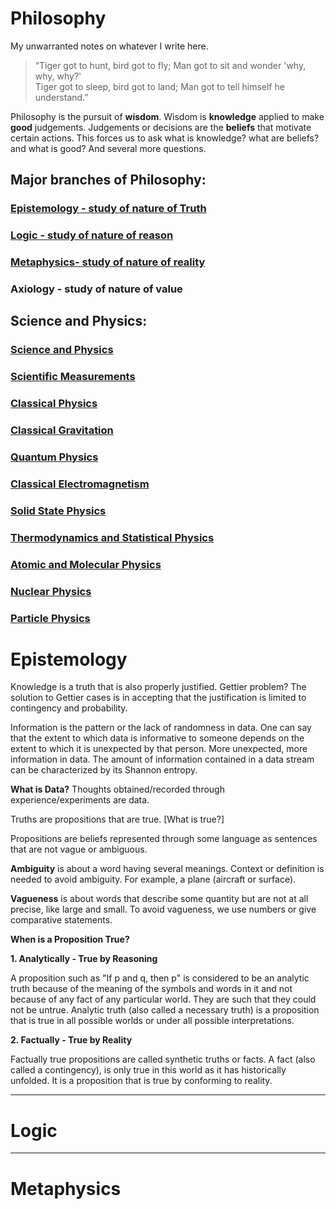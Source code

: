 # Philosophy
My unwarranted notes on whatever I write here.

> “Tiger got to hunt, bird got to fly; Man got to sit and wonder 'why, why, why?' <br>
> Tiger got to sleep, bird got to land; Man got to tell himself he understand.”

Philosophy is the pursuit of **wisdom**. Wisdom is **knowledge** applied to make **good** judgements.
Judgements or decisions are the **beliefs** that motivate certain actions.
This forces us to ask what is knowledge? what are beliefs? and what is good? And several more questions.

## Major branches of Philosophy:
### [Epistemology - study of nature of Truth](#Epistemology)
### [Logic - study of nature of reason](#Logic)
### [Metaphysics- study of nature of reality](#Metaphysics)
### Axiology - study of nature of value

## Science and Physics:
### [Science and Physics](https://uv-1999.github.io/notes/science)
### [Scientific Measurements](https://uv-1999.github.io/notes/physics/measure)
### [Classical Physics](https://uv-1999.github.io/notes/physics/classical)
### [Classical Gravitation](https://uv-1999.github.io/notes/physics/gravity)
### [Quantum Physics](https://uv-1999.github.io/notes/physics/quantum)
### [Classical Electromagnetism](https://uv-1999.github.io/notes/physics/emt)
### [Solid State Physics](https://uv-1999.github.io/notes/physics/solid)
### [Thermodynamics and Statistical Physics](https://uv-1999.github.io/notes/physics/thermal)
### [Atomic and Molecular Physics](https://uv-1999.github.io/notes/physics/amol)
### [Nuclear Physics](https://uv-1999.github.io/notes/physics/nuclear)
### [Particle Physics](https://uv-1999.github.io/notes/physics/particle)

# Epistemology

Knowledge is a truth that is also properly justified. Gettier problem? The solution to Gettier cases is in accepting that the justification is limited to contingency and probability.

Information is the pattern or the lack of randomness in data. One can say that the extent to which data is informative to someone depends on the extent to which it is unexpected by that person. More unexpected, more information in data. The amount of information contained in a data stream can be characterized by its Shannon entropy.

**What is Data?** Thoughts obtained/recorded through experience/experiments are data.

Truths are propositions that are true. [What is true?]

Propositions are beliefs represented through some language as sentences that are not vague or ambiguous.

**Ambiguity** is about a word having several meanings. Context or definition is needed to avoid ambiguity. For example, a plane (aircraft or surface).

**Vagueness** is about words that describe some quantity but are not at all precise, like large and small. To avoid vagueness, we use numbers or give comparative statements.

**When is a Proposition True?**

**1. Analytically - True by Reasoning**

A proposition such as "If p and q, then p" is considered to be an analytic truth because of the meaning of the symbols and words in it and not because of any fact of any particular world.
They are such that they could not be untrue. Analytic truth (also called a necessary truth) is a proposition that is true in all possible worlds or under all possible interpretations.

**2. Factually - True by Reality**

Factually true propositions are called synthetic truths or facts. A fact (also called a contingency), is only true in this world as it has historically unfolded.
It is a proposition that is true by conforming to reality.

***

# Logic



***

# Metaphysics
